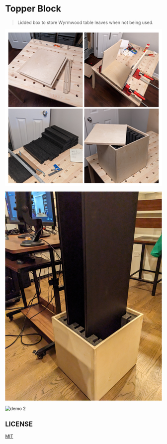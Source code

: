 # Topper Block

> Lidded box to store Wyrmwood table leaves when not being used.

![collage](./images/collage.jpg)

![demo 1](./images/demo_1.jpg)

![demo 2](./images/demo_2.jpg)

## LICENSE

[MIT](./LICENSE)
